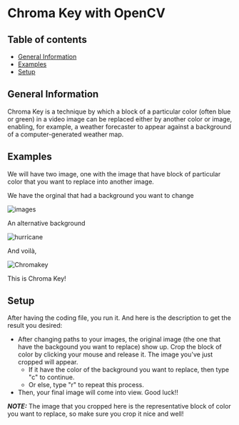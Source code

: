 # Chroma Key with OpenCV

## Table of contents
* [General Information](#general-information)
* [Examples](#examples)
* [Setup](#setup)

## General Information
Chroma Key is a technique by which a block of a particular color (often blue or green) in a video image can be replaced either by another color or image, enabling, for example, a weather forecaster to appear against a background of a computer-generated weather map.

## Examples
We will have two image, one with the image that have block of particular color that you want to replace into another image.

We have the orginal that had a background you want to change

![images](https://user-images.githubusercontent.com/75088003/225689897-460f991e-6020-4251-bcf0-e6e31bf5ccfb.jpg) 

An alternative background

![hurricane](https://user-images.githubusercontent.com/75088003/225690252-07634b00-2d32-402a-a9bd-4f64c570df5d.jpg) 

And voilà,

![Chromakey](https://user-images.githubusercontent.com/75088003/225690513-e11b936c-0688-46a0-9415-66eb87e3dd53.jpg)

This is Chroma Key!

## Setup

After having the coding file, you run it. And here is the description to get the result you desired:
* After changing paths to your images, the original image (the one that have the backgound you want to replace) show up. Crop the block of color by clicking your mouse and release it. The image you've just cropped will appear.
  * If it have the color of the background you want to replace, then type "c" to continue.
  * Or else, type "r" to repeat this process.
* Then, your final image will come into view. Good luck!!

**_NOTE:_**  The image that you cropped here is the representative block of color you want to replace, so make sure you crop it nice and well!
